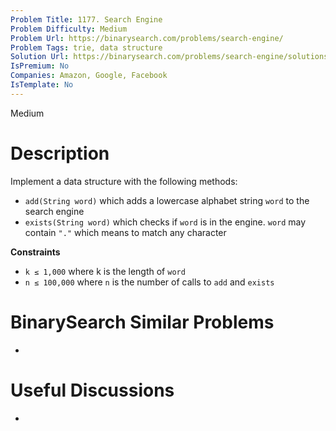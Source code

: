 ```yaml
---
Problem Title: 1177. Search Engine
Problem Difficulty: Medium
Problem Url: https://binarysearch.com/problems/search-engine/
Problem Tags: trie, data structure
Solution Url: https://binarysearch.com/problems/search-engine/solutions/
IsPremium: No
Companies: Amazon, Google, Facebook
IsTemplate: No
---
```


<span style="color: ;">Medium</span>

# Description

Implement a data structure with the following methods:

- `add(String word)` which adds a lowercase alphabet string `word` to the search engine
- `exists(String word)` which checks if `word` is in the engine. `word` may contain `"."` which means to match any character

**Constraints**
- `k ≤ 1,000` where k is the length of `word`
- `n ≤ 100,000` where `n` is the number of calls to `add` and `exists`


# BinarySearch Similar Problems

- []()

# Useful Discussions

- []()

